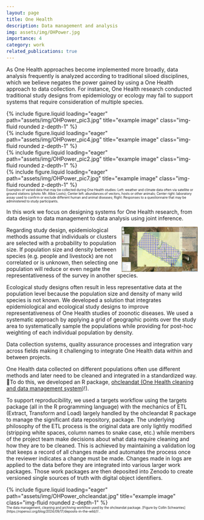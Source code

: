 ```yaml
---
layout: page
title: One Health  
description: Data management and analysis
img: assets/img/OHPower.jpg
importance: 4
category: work
related_publications: true
---
```


<style>
div.caption {
  font-size: 0.6em;
}
</style>


As One Health approaches become implemented more broadly, data analysis frequently is analyzed according to traditional siloed disciplines, which we believe negates the power gained by using a One Health approach to data collection. For instance, One Health research conducted traditional study designs from epidemiology or ecology may fail to support systems that require consideration of multiple species. 

<div class="row">
    <div class="col-sm mt-3 mt-md-0">
        {% include figure.liquid loading="eager" path="assets/img/OHPower_pic3.jpg" title="example image" class="img-fluid rounded z-depth-1" %}
    </div>
    <div class="col-sm mt-3 mt-md-0">
        {% include figure.liquid loading="eager" path="assets/img/OHPower_pic4.jpg" title="example image" class="img-fluid rounded z-depth-1" %}
    </div>
    <div class="col-sm mt-3 mt-md-0">
        {% include figure.liquid loading="eager" path="assets/img/OHPower_pic2.jpg" title="example image" class="img-fluid rounded z-depth-1" %}
    </div>
      <div class="col-sm mt-3 mt-md-0">
        {% include figure.liquid loading="eager" path="assets/img/OHPower_pic7.jpg" title="example image" class="img-fluid rounded z-depth-1" %}
    </div>
</div>
<div class="caption">
    Examples of varied data that may be collected during One Health studies: Left: weather and climate data often via satellite or ground stations (photo: Mr. Albie Loots); Center left: abundances of vectors, hosts or other animals; Center right: laboratory assay used to confirm or exclude different human and animal diseases; Right: Responses to a questionnaire that may be administered to study participants.
</div>

In this work we focus on designing systems for One Health research, from data design to data management to data analysis using joint inference. 

<img src="/assets/img/OHPower_grid.jpg" align="right" width="200px"/>

Regarding study design, epidemiological methods assume that individuals or clusters are selected with a probability to population size. If population size and density between species (e.g. people and livestock) are not correlated or is unknown, then selecting one population will reduce or even negate the representativeness of the survey in another species.

Ecological study designs often result in less representative data at the population level because the population size and density of many wild species is not known. We developed a solution that integrates epidemiological and ecological study designs to improve representativeness of One Health studies of zoonotic diseases. We used a systematic approach by applying a grid of geographic points over the study area to systematically sample the populations while providing for post-hoc weighting of each individual population by density.

Data collection systems, quality assurance processes and integration vary across fields making it challenging to integrate One Health data within and between projects. 

One Health data collected on different populations often use different methods and later need to be cleaned and integrated in a standardized way. To do this, we developed an R package, [ohcleandat (One Health cleaning and data management system](https://ecohealthalliance.github.io/ohcleandat))!). 

To support reproducibility, we used a targets workflow using the targets package (all in the R programming language) with the mechanics of ETL (Extract, Transform and Load) largely handled by the ohcleandat R package to manage the significant data repository, package. The underlying philosophy of the ETL process is the original data are only lightly modified (stripping white spaces, column names to snake case, etc.) while members of the project team make decisions about what data require cleaning and how they are to be cleaned. This is achieved by maintaining a validation log that keeps a record of all changes made and automates the process once the reviewer indicates a change must be made. Changes made in logs are applied to the data before they are integrated into various larger work packages. Those work packages are then deposited into Zenodo to create versioned single sources of truth with digital object identifiers.


<div class="row">
    <div class="col-sm mt-3 mt-md-0">
        {% include figure.liquid loading="eager" path="assets/img/OHPower_ohcleandat.jpg" title="example image" class="img-fluid rounded z-depth-1" %}
    </div>
</div>
<div class="caption">
    The data management, cleaning and archiving workflow used by the ohcleandat package. [Figure by Collin Schwantes](https://ropensci.org/blog/2024/09/17/deposits-in-the-wild/)! .
</div>

